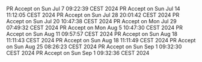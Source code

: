 PR Accept on Sun Jul  7 09:22:39 CEST 2024
PR Accept on Sun Jul 14 11:12:05 CEST 2024
PR Accept on Sun Jul 28 20:01:42 CEST 2024
PR Accept on Sun Jul 20 10:47:38 CEST 2024
PR Accept on Mon Jul 29 07:49:32 CEST 2024
PR Accept on Mon Aug  5 10:47:30 CEST 2024
PR Accept on Sun Aug 11 09:57:57 CEST 2024
PR Accept on Sun Aug 18 11:11:43 CEST 2024
PR Accept on Sun Aug 18 11:11:49 CEST 2024
PR Accept on Sun Aug 25 08:26:23 CEST 2024
PR Accept on Sun Sep  1 09:32:30 CEST 2024
PR Accept on Sun Sep  1 09:32:36 CEST 2024
